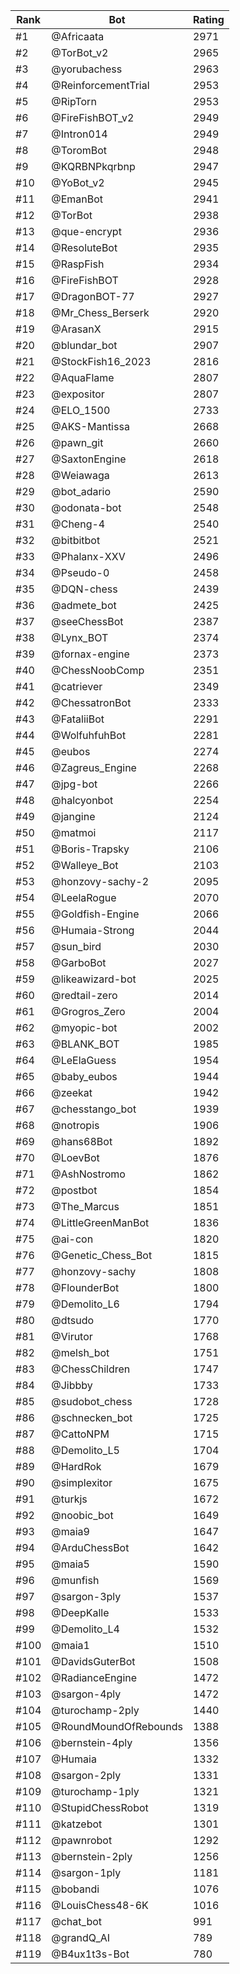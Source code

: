 Rank|Bot|Rating
---|---|---
#1|@Africaata|2971
#2|@TorBot_v2|2965
#3|@yorubachess|2963
#4|@ReinforcementTrial|2953
#5|@RipTorn|2953
#6|@FireFishBOT_v2|2949
#7|@Intron014|2949
#8|@ToromBot|2948
#9|@KQRBNPkqrbnp|2947
#10|@YoBot_v2|2945
#11|@EmanBot|2941
#12|@TorBot|2938
#13|@que-encrypt|2936
#14|@ResoluteBot|2935
#15|@RaspFish|2934
#16|@FireFishBOT|2928
#17|@DragonBOT-77|2927
#18|@Mr_Chess_Berserk|2920
#19|@ArasanX|2915
#20|@blundar_bot|2907
#21|@StockFish16_2023|2816
#22|@AquaFlame|2807
#23|@expositor|2807
#24|@ELO_1500|2733
#25|@AKS-Mantissa|2668
#26|@pawn_git|2660
#27|@SaxtonEngine|2618
#28|@Weiawaga|2613
#29|@bot_adario|2590
#30|@odonata-bot|2548
#31|@Cheng-4|2540
#32|@bitbitbot|2521
#33|@Phalanx-XXV|2496
#34|@Pseudo-0|2458
#35|@DQN-chess|2439
#36|@admete_bot|2425
#37|@seeChessBot|2387
#38|@Lynx_BOT|2374
#39|@fornax-engine|2373
#40|@ChessNoobComp|2351
#41|@catriever|2349
#42|@ChessatronBot|2333
#43|@FataliiBot|2291
#44|@WolfuhfuhBot|2281
#45|@eubos|2274
#46|@Zagreus_Engine|2268
#47|@jpg-bot|2266
#48|@halcyonbot|2254
#49|@jangine|2124
#50|@matmoi|2117
#51|@Boris-Trapsky|2106
#52|@Walleye_Bot|2103
#53|@honzovy-sachy-2|2095
#54|@LeelaRogue|2070
#55|@Goldfish-Engine|2066
#56|@Humaia-Strong|2044
#57|@sun_bird|2030
#58|@GarboBot|2027
#59|@likeawizard-bot|2025
#60|@redtail-zero|2014
#61|@Grogros_Zero|2004
#62|@myopic-bot|2002
#63|@BLANK_BOT|1985
#64|@LeElaGuess|1954
#65|@baby_eubos|1944
#66|@zeekat|1942
#67|@chesstango_bot|1939
#68|@notropis|1906
#69|@hans68Bot|1892
#70|@LoevBot|1876
#71|@AshNostromo|1862
#72|@postbot|1854
#73|@The_Marcus|1851
#74|@LittleGreenManBot|1836
#75|@ai-con|1820
#76|@Genetic_Chess_Bot|1815
#77|@honzovy-sachy|1808
#78|@FlounderBot|1800
#79|@Demolito_L6|1794
#80|@dtsudo|1770
#81|@Virutor|1768
#82|@melsh_bot|1751
#83|@ChessChildren|1747
#84|@Jibbby|1733
#85|@sudobot_chess|1728
#86|@schnecken_bot|1725
#87|@CattoNPM|1715
#88|@Demolito_L5|1704
#89|@HardRok|1679
#90|@simplexitor|1675
#91|@turkjs|1672
#92|@noobic_bot|1649
#93|@maia9|1647
#94|@ArduChessBot|1642
#95|@maia5|1590
#96|@munfish|1569
#97|@sargon-3ply|1537
#98|@DeepKalle|1533
#99|@Demolito_L4|1532
#100|@maia1|1510
#101|@DavidsGuterBot|1508
#102|@RadianceEngine|1472
#103|@sargon-4ply|1472
#104|@turochamp-2ply|1440
#105|@RoundMoundOfRebounds|1388
#106|@bernstein-4ply|1356
#107|@Humaia|1332
#108|@sargon-2ply|1331
#109|@turochamp-1ply|1321
#110|@StupidChessRobot|1319
#111|@katzebot|1301
#112|@pawnrobot|1292
#113|@bernstein-2ply|1256
#114|@sargon-1ply|1181
#115|@bobandi|1076
#116|@LouisChess48-6K|1016
#117|@chat_bot|991
#118|@grandQ_AI|789
#119|@B4ux1t3s-Bot|780
